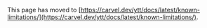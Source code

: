 This page has moved to [https://carvel.dev/ytt/docs/latest/known-limitations/](https://carvel.dev/ytt/docs/latest/known-limitations/).
